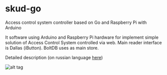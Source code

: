 # skud-go
Access control system controller based on Go and Raspberry Pi with Arduino

It software using Arduino and Raspberry Pi hardware for implement simple solution of Access Control System controlled via web. Main reader interface is Dallas (iButton). BoltDB uses as main store.

Detailed description (on russian language [here](https://habr.com/ru/post/357964/))

![alt tag](https://github.com/zebox/skud-go/blob/master/img/Skud-go.png?raw=true)
